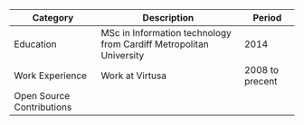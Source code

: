 Category | Description | Period
-------- | ----------- | ------
Education | MSc in Information technology from Cardiff Metropolitan University | 2014
Work Experience | Work at Virtusa | 2008 to precent
Open Source Contributions | 
